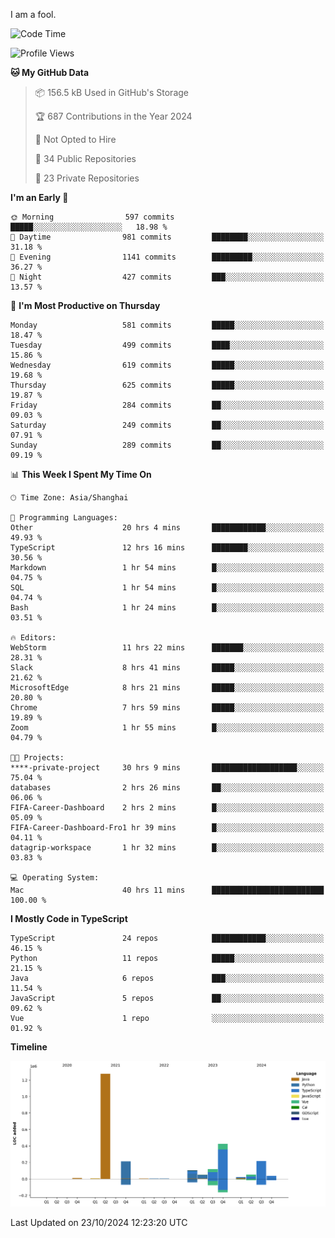 I am a fool.

<!--START_SECTION:waka-->
![Code Time](http://img.shields.io/badge/Code%20Time-1%2C980%20hrs%2058%20mins-blue)

![Profile Views](http://img.shields.io/badge/Profile%20Views-0-blue)

**🐱 My GitHub Data** 

> 📦 156.5 kB Used in GitHub's Storage 
 > 
> 🏆 687 Contributions in the Year 2024
 > 
> 🚫 Not Opted to Hire
 > 
> 📜 34 Public Repositories 
 > 
> 🔑 23 Private Repositories 
 > 
**I'm an Early 🐤** 

```text
🌞 Morning                597 commits         █████░░░░░░░░░░░░░░░░░░░░   18.98 % 
🌆 Daytime                981 commits         ████████░░░░░░░░░░░░░░░░░   31.18 % 
🌃 Evening                1141 commits        █████████░░░░░░░░░░░░░░░░   36.27 % 
🌙 Night                  427 commits         ███░░░░░░░░░░░░░░░░░░░░░░   13.57 % 
```
📅 **I'm Most Productive on Thursday** 

```text
Monday                   581 commits         █████░░░░░░░░░░░░░░░░░░░░   18.47 % 
Tuesday                  499 commits         ████░░░░░░░░░░░░░░░░░░░░░   15.86 % 
Wednesday                619 commits         █████░░░░░░░░░░░░░░░░░░░░   19.68 % 
Thursday                 625 commits         █████░░░░░░░░░░░░░░░░░░░░   19.87 % 
Friday                   284 commits         ██░░░░░░░░░░░░░░░░░░░░░░░   09.03 % 
Saturday                 249 commits         ██░░░░░░░░░░░░░░░░░░░░░░░   07.91 % 
Sunday                   289 commits         ██░░░░░░░░░░░░░░░░░░░░░░░   09.19 % 
```


📊 **This Week I Spent My Time On** 

```text
🕑︎ Time Zone: Asia/Shanghai

💬 Programming Languages: 
Other                    20 hrs 4 mins       ████████████░░░░░░░░░░░░░   49.93 % 
TypeScript               12 hrs 16 mins      ████████░░░░░░░░░░░░░░░░░   30.56 % 
Markdown                 1 hr 54 mins        █░░░░░░░░░░░░░░░░░░░░░░░░   04.75 % 
SQL                      1 hr 54 mins        █░░░░░░░░░░░░░░░░░░░░░░░░   04.74 % 
Bash                     1 hr 24 mins        █░░░░░░░░░░░░░░░░░░░░░░░░   03.51 % 

🔥 Editors: 
WebStorm                 11 hrs 22 mins      ███████░░░░░░░░░░░░░░░░░░   28.31 % 
Slack                    8 hrs 41 mins       █████░░░░░░░░░░░░░░░░░░░░   21.62 % 
MicrosoftEdge            8 hrs 21 mins       █████░░░░░░░░░░░░░░░░░░░░   20.80 % 
Chrome                   7 hrs 59 mins       █████░░░░░░░░░░░░░░░░░░░░   19.89 % 
Zoom                     1 hr 55 mins        █░░░░░░░░░░░░░░░░░░░░░░░░   04.79 % 

🐱‍💻 Projects: 
****-private-project     30 hrs 9 mins       ███████████████████░░░░░░   75.04 % 
databases                2 hrs 26 mins       ██░░░░░░░░░░░░░░░░░░░░░░░   06.06 % 
FIFA-Career-Dashboard    2 hrs 2 mins        █░░░░░░░░░░░░░░░░░░░░░░░░   05.09 % 
FIFA-Career-Dashboard-Fro1 hr 39 mins        █░░░░░░░░░░░░░░░░░░░░░░░░   04.11 % 
datagrip-workspace       1 hr 32 mins        █░░░░░░░░░░░░░░░░░░░░░░░░   03.83 % 

💻 Operating System: 
Mac                      40 hrs 11 mins      █████████████████████████   100.00 % 
```

**I Mostly Code in TypeScript** 

```text
TypeScript               24 repos            ████████████░░░░░░░░░░░░░   46.15 % 
Python                   11 repos            █████░░░░░░░░░░░░░░░░░░░░   21.15 % 
Java                     6 repos             ███░░░░░░░░░░░░░░░░░░░░░░   11.54 % 
JavaScript               5 repos             ██░░░░░░░░░░░░░░░░░░░░░░░   09.62 % 
Vue                      1 repo              ░░░░░░░░░░░░░░░░░░░░░░░░░   01.92 % 
```



**Timeline**

![Lines of Code chart](https://raw.githubusercontent.com/VeejaLiu/VeejaLiu/master/assets/bar_graph.png)


 Last Updated on 23/10/2024 12:23:20 UTC
<!--END_SECTION:waka-->
